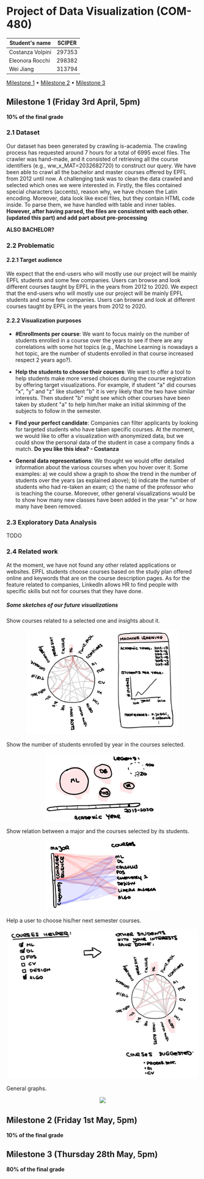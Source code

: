 # Project of Data Visualization (COM-480)

| Student's name | SCIPER |
| -------------- | ------ |
| Costanza Volpini | 297353 |
| Eleonora Rocchi | 298382 |
| Wei Jiang | 313794 |

[Milestone 1](#milestone-1-friday-3rd-april-5pm) • [Milestone 2](#milestone-2-friday-1st-may-5pm) • [Milestone 3](#milestone-3-thursday-28th-may-5pm)

## Milestone 1 (Friday 3rd April, 5pm)

**10% of the final grade**

### 2.1 Dataset

Our dataset has been generated by crawling is-academia. The crawling process has requested around 7 hours for a total of 6995 excel files. The crawler was hand-made, and it consisted of retrieving all the course identifiers (e.g., ww_x_MAT=2032682720) to construct our query. We have been able to crawl all the bachelor and master courses offered by EPFL from 2012 until now. A challenging task was to clean the data crawled and selected which ones we were interested in. Firstly, the files contained special characters (accents), reason why, we have chosen the Latin encoding. Moreover, data look like excel files, but they contain HTML code inside. To parse them, we have handled with table and inner tables. __However, after having parsed, the files are consistent with each other.(updated this part) and add part about pre-processing__

__ALSO BACHELOR?__ 

### 2.2 Problematic
#### 2.2.1 Target audience
We expect that the end-users who will mostly use our project will be mainly EPFL students and some few companies. Users can browse and look different courses taught by EPFL in the years from 2012 to 2020. We expect that the end-users who will mostly use our project will be mainly EPFL students and some few companies. Users can browse and look at different courses taught by EPFL in the years from 2012 to 2020.

#### 2.2.2 Visualization purposes
- **#Enrollments per course**:  We want to focus mainly on the number of students enrolled in a course over the years to see if there are any correlations with some hot topics (e.g., Machine Learning is nowadays a hot topic, are the number of students enrolled in that course increased respect 2 years ago?).

- **Help the students to choose their courses**: We want to offer a tool to help students make more versed choices during the course registration by offering target visualizations. For example, if student "a" did courses "x", "y" and "z" like student "b" it is very likely that the two have similar interests. Then student "b" might see which other courses have been taken by student "a" to help him/her make an initial skimming of the subjects to follow in the semester. 

- **Find your perfect candidate**: Companies can filter applicants by looking for targeted students who have taken specific courses. At the moment, we would like to offer a visualization with anonymized data, but we could show the personal data of the student in case a company finds a match. __Do you like this idea? - Costanza__

- **General data representations**: We thought we would offer detailed information about the various courses when you hover over it. Some examples: a) we could show a graph to show the trend in the number of students over the years (as explained above); b) indicate the number of students who had re-taken an exam; c) the name of the professor who is teaching the course. Moreover, other general visualizations would be to show how many new classes have been added in the year "x" or how many have been removed.

### 2.3 Exploratory Data Analysis
TODO

### 2.4 Related work
At the moment, we have not found any other related applications or websites. EPFL students choose courses based on the study plan offered online and keywords that are on the course description pages. As for the feature related to companies, LinkedIn allows HR to find people with specific skills but not for courses that they have done.


##### Some sketches of our future visualizations
Show courses related to a selected one and insights about it.
<p align="center">
 <img src="/src/images/sketch1.jpg" width="400px" />
</p>

Show the number of students enrolled by year in the courses selected. 
<p align="center">
 <img src="/src/images/sketch2.jpg" width="300px" />
</p>


Show relation between a major and the courses selected by its students.
<p align="center">
 <img src="/src/images/sketch4.jpg" width="300px" />
</p>


Help a user to choose his/her next semester courses.
<p align="center">
 <img src="/src/images/sketch3.jpg" width="500px" />
</p>

General graphs.
<p align="center">
 <img src="/src/images/sketch5.jpg" width="300px" />
</p>

## Milestone 2 (Friday 1st May, 5pm)

**10% of the final grade**




## Milestone 3 (Thursday 28th May, 5pm)

**80% of the final grade**

